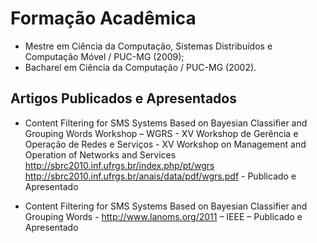
# Formação Acadêmica

- Mestre em Ciência da Computação, Sistemas Distribuídos e Computação Móvel / PUC-MG (2009);<br/>
- Bacharel em Ciência da Computação / PUC-MG (2002).

## Artigos Publicados e Apresentados

- Content Filtering for SMS Systems Based on Bayesian Classifier and Grouping Words Workshop – WGRS - XV Workshop de Gerência e Operação de Redes e Serviços - XV Workshop on Management and Operation of Networks and Services http://sbrc2010.inf.ufrgs.br/index.php/pt/wgrs http://sbrc2010.inf.ufrgs.br/anais/data/pdf/wgrs.pdf - Publicado e Apresentado<br/>

- Content Filtering for SMS Systems Based on Bayesian Classifier and Grouping Words - http://www.lanoms.org/2011 – IEEE – Publicado e Apresentado<br/>
